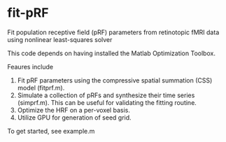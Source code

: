 # fit-pRF
Fit population receptive field (pRF) parameters from retinotopic fMRI data using nonlinear least-squares solver

This code depends on having installed the Matlab Optimization Toolbox.

Feaures include
1. Fit pRF parameters using the compressive spatial summation (CSS) model (fitprf.m).
2. Simulate a collection of pRFs and synthesize their time series (simprf.m). This can be useful for validating the fitting routine.
3. Optimize the HRF on a per-voxel basis.
4. Utilize GPU for generation of seed grid. 

To get started, see example.m
